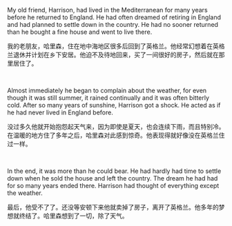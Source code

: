 My old friend, Harrison, had lived in the Mediterranean for many years before he returned to England. He had often dreamed of retiring in England and had planned to settle down in the country. He had no sooner returned than he bought a fine house and went to live there.

我的老朋友，哈里森，住在地中海地区很多后回到了英格兰。他经常幻想着在英格兰退休并计划在乡下安居。他迫不及待地回来，买了一间很好的房子，然后就在那里居住了。

    



Almost immediately he began to complain about the weather, for even though it was still summer, it rained continually and it was often bitterly cold. After so many years of sunshine, Harrison got a shock. He acted as if he had never lived in England before.

没过多久他就开始抱怨起天气来，因为即使是夏天，也会连续下雨，而且特别冷。在温暖的地方住了多年之后，哈里森对此感到惊奇。他表现得就好像没在英格兰住过一样。

    



In the end, it was more than he could bear. He had hardly had time to settle down when he sold the house and left the country. The dream he had had for so many years ended there. Harrison had thought of everything except the weather.

最后，他受不了了。还没等安顿下来他就卖掉了房子，离开了英格兰。他多年的梦想就终结了。哈里森想到了一切，除了天气。
